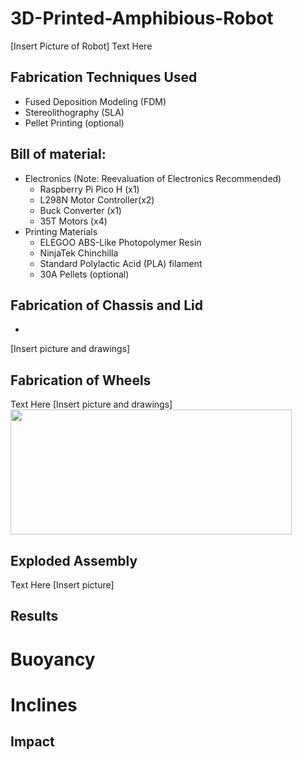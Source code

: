 # 3D-Printed-Amphibious-Robot
[Insert Picture of Robot]
Text Here


 
## Fabrication Techniques Used
* Fused Deposition Modeling (FDM)
* Stereolithography (SLA)
* Pellet Printing (optional)

## Bill of material:
* Electronics (Note: Reevaluation of Electronics Recommended)
  * Raspberry Pi Pico H (x1)
  * L298N Motor Controller(x2)
  * Buck Converter (x1)
  * 35T Motors (x4)
* Printing Materials
  * ELEGOO ABS-Like Photopolymer Resin 
  * NinjaTek Chinchilla
  * Standard Polylactic Acid (PLA) filament
  * 30A Pellets (optional)

## Fabrication of Chassis and Lid
* 
[Insert picture and drawings]

## Fabrication of Wheels
Text Here
[Insert picture and drawings]
<img src="Images/nozzle_design.png" width="450" height="200"> 

## Exploded Assembly
Text Here
[Insert picture]

## Results

# Buoyancy

# Inclines

## Impact 


